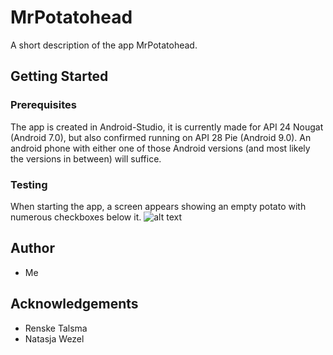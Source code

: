 # MrPotatohead
A short description of the app MrPotatohead.

## Getting Started
### Prerequisites
The app is created in Android-Studio, it is currently made for API 24 Nougat (Android 7.0), but also confirmed running on API 28 Pie (Android 9.0).
An android phone with either one of those Android versions (and most likely the versions in between) will suffice.

### Testing
When starting the app, a screen appears showing an empty potato with numerous checkboxes below it.
![alt text](https://raw.githubusercontent.com/username/mrpotatohead/ReadmeImages/empty.jpg)

## Author
* Me

## Acknowledgements
* Renske Talsma
* Natasja Wezel
